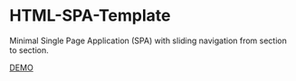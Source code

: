 HTML-SPA-Template
=================

Minimal Single Page Application (SPA) with sliding navigation from section to section.

[DEMO](http://ldimitrov.github.io/HTML-SPA-Template/ "HTML-SPA-Template")
